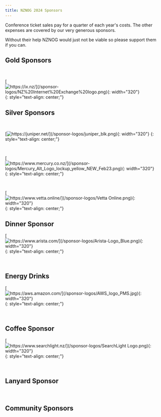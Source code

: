 ```yaml
---
title: NZNOG 2024 Sponsors
---
```


Conference ticket sales pay for a quarter of each year's costs. The other expenses are covered by our very generous sponsors.

Without their help NZNOG would just not be viable so please support them if you can.


## Gold Sponsors

<br />

[![https://ix.nz/](/sponsor-logos/NZ%20Internet%20Exchange%20logo.png){: width="320"}](https://ix.nz/)
{: style="text-align: center;"}


## Silver Sponsors


<br />

[![https://juniper.net/](/sponsor-logos/juniper_blk.png){: width="320"}](https://juniper.net/)
{: style="text-align: center;"}

<br />

[![https://www.mercury.co.nz/](/sponsor-logos/Mercury_Alt_Logo_lockup_yellow_NEW_Feb23.png){: width="320"}](https://www.mercury.co.nz/)
{: style="text-align: center;"}


<br />

[![https://www.vetta.online/](/sponsor-logos/Vetta Online.png){: width="320"}](https://www.vetta.online/)
{: style="text-align: center;"}




## Dinner Sponsor

[![https://www.arista.com/](/sponsor-logos/Arista-Logo_Blue.png){: width="320"}](https://www.arista.com/)
{: style="text-align: center;"}

<br />

## Energy Drinks

[![https://aws.amazon.com/](/sponsor-logos/AWS_logo_PMS.jpg){: width="320"}](https://aws.amazon.com/)
{: style="text-align: center;"}

<br />


## Coffee Sponsor

[![https://www.searchlight.nz/](/sponsor-logos/SearchLight Logo.png){: width="320"}](https://www.searchlight.nz/)
{: style="text-align: center;"}

<br />


## Lanyard Sponsor



<br />

## Community Sponsors
